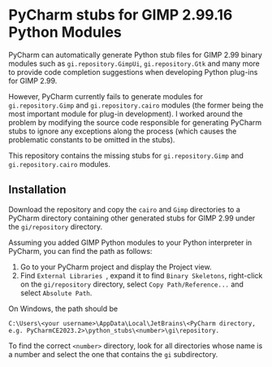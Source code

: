 # PyCharm stubs for GIMP 2.99.16 Python Modules

PyCharm can automatically generate Python stub files for GIMP 2.99 binary modules such as `gi.repository.GimpUi`, `gi.repository.Gtk` and many more to provide code completion suggestions when developing Python plug-ins for GIMP 2.99.

However, PyCharm currently fails to generate modules for `gi.repository.Gimp` and `gi.repository.cairo` modules (the former being the most important module for plug-in development). I worked around the problem by modifying the source code responsible for generating PyCharm stubs to ignore any exceptions along the process (which causes the problematic constants to be omitted in the stubs).

This repository contains the missing stubs for `gi.repository.Gimp` and `gi.repository.cairo` modules.

## Installation

Download the repository and copy the `cairo` and `Gimp` directories to a PyCharm directory containing other generated stubs for GIMP 2.99 under the `gi/repository` directory.

Assuming you added GIMP Python modules to your Python interpreter in PyCharm, you can find the path as follows:

1. Go to your PyCharm project and display the Project view.
2. Find `External Libraries `, expand it to find `Binary Skeletons`, right-click on the `gi/repository` directory, select `Copy Path/Reference...` and select `Absolute Path`.


On Windows, the path should be

    C:\Users\<your username>\AppData\Local\JetBrains\<PyCharm directory, e.g. PyCharmCE2023.2>\python_stubs\<number>\gi\repository.


To find the correct `<number>` directory, look for all directories whose name is a number and select the one that contains the `gi` subdirectory.
